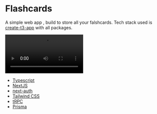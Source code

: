 <h1>Flashcards</h1>

<p>A simple web app , build to store all your falshcards. Tech stack used is <a href="https://create.t3.gg/">create-t3-app</a> with all packages.</p>


<video src="https://user-images.githubusercontent.com/72222785/230021565-5c8470af-b254-4f2a-8df6-3e7ce963df3e.mp4" style="width:250px;align:center;"></video>


<ul>
<li><a href="https://www.typescriptlang.org/">Typescript</a> </li>
<li><a href="https://nextjs.org/">NextJS</a> </li>
<li><a href="https://next-auth.js.org/">next-auth</a> </li>
<li><a href="https://tailwindcss.com/">Tailwind CSS</a> </li>
<li><a href="https://trpc.io/">tRPC</a> </li>
<li><a href="https://www.prisma.io/">Prisma</a> </li>
</ul>





